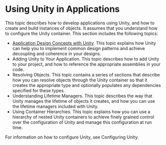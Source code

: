 # Using Unity in Applications
This topic describes how to develop applications using Unity, and how to create and build instances of objects. It assumes that you understand how to configure the Unity container. This section includes the following topics:
* [Application Design Concepts with Unity](design_concepts.md). This topic explains how Unity can help you to implement common design patterns and achieve decoupling and coherence in your designs.
* Adding Unity to Your Application. This topic describes how to add Unity to your project, and how to reference the appropriate assemblies in your code.
* Resolving Objects. This topic contains a series of sections that describe how you can resolve objects through the Unity container so that it creates the appropriate type and optionally populates any dependencies specified for these types.
* Understanding Lifetime Managers. This topic describes the way that Unity manages the lifetime of objects it creates, and how you can use the lifetime managers included with Unity.
* Using Container Hierarchies. This topic explains how you can use a hierarchy of nested Unity containers to achieve finely grained control over the configuration of Unity and manage this configuration at run time.

For information on how to configure Unity, see Configuring Unity.
